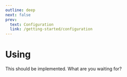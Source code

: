 ```yaml
---
outline: deep
next: false
prev:
  text: Configuration
  link: /getting-started/configuration
---
```


# Using

This should be implemented. What are you waiting for?

